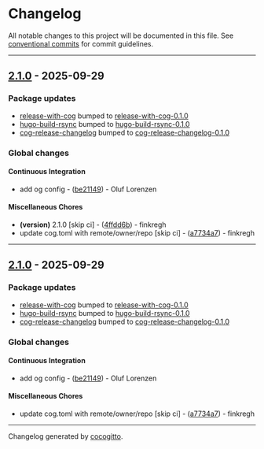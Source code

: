 # Changelog
All notable changes to this project will be documented in this file. See [conventional commits](https://www.conventionalcommits.org/) for commit guidelines.

- - -
## [2.1.0](https://https://git.h.oluflorenzen.de/finkregh/action-hugo-build-rsync/compare/4ffdd6bd33b92700b4660d3176f89e5bf87401fe..2.1.0) - 2025-09-29
### Package updates
- [release-with-cog](actions/release-with-cog) bumped to [release-with-cog-0.1.0](https://https://git.h.oluflorenzen.de/finkregh/action-hugo-build-rsync/compare/f09c38589edebbdf4e65f2fa0ed62fcbb7cd72d6..release-with-cog-0.1.0)
- [hugo-build-rsync](actions/hugo-build-rsync) bumped to [hugo-build-rsync-0.1.0](https://https://git.h.oluflorenzen.de/finkregh/action-hugo-build-rsync/compare/f09c38589edebbdf4e65f2fa0ed62fcbb7cd72d6..hugo-build-rsync-0.1.0)
- [cog-release-changelog](actions/cog-release-changelog) bumped to [cog-release-changelog-0.1.0](https://https://git.h.oluflorenzen.de/finkregh/action-hugo-build-rsync/compare/f09c38589edebbdf4e65f2fa0ed62fcbb7cd72d6..cog-release-changelog-0.1.0)
### Global changes
#### Continuous Integration
- add og config - ([be21149](https://https://git.h.oluflorenzen.de/finkregh/action-hugo-build-rsync/commit/be21149fc60b6d97cdb937759b3343151e8b4735)) - Oluf Lorenzen
#### Miscellaneous Chores
- **(version)** 2.1.0 [skip ci] - ([4ffdd6b](https://https://git.h.oluflorenzen.de/finkregh/action-hugo-build-rsync/commit/4ffdd6bd33b92700b4660d3176f89e5bf87401fe)) - finkregh
- update cog.toml with remote/owner/repo [skip ci] - ([a7734a7](https://https://git.h.oluflorenzen.de/finkregh/action-hugo-build-rsync/commit/a7734a72784ff8fe55b775ce7c85b9ed1b40a570)) - finkregh

- - -

## [2.1.0](https://https://git.h.oluflorenzen.de/finkregh/action-hugo-build-rsync/compare/a7734a72784ff8fe55b775ce7c85b9ed1b40a570..2.1.0) - 2025-09-29
### Package updates
- [release-with-cog](actions/release-with-cog) bumped to [release-with-cog-0.1.0](https://https://git.h.oluflorenzen.de/finkregh/action-hugo-build-rsync/compare/f09c38589edebbdf4e65f2fa0ed62fcbb7cd72d6..release-with-cog-0.1.0)
- [hugo-build-rsync](actions/hugo-build-rsync) bumped to [hugo-build-rsync-0.1.0](https://https://git.h.oluflorenzen.de/finkregh/action-hugo-build-rsync/compare/f09c38589edebbdf4e65f2fa0ed62fcbb7cd72d6..hugo-build-rsync-0.1.0)
- [cog-release-changelog](actions/cog-release-changelog) bumped to [cog-release-changelog-0.1.0](https://https://git.h.oluflorenzen.de/finkregh/action-hugo-build-rsync/compare/f09c38589edebbdf4e65f2fa0ed62fcbb7cd72d6..cog-release-changelog-0.1.0)
### Global changes
#### Continuous Integration
- add og config - ([be21149](https://https://git.h.oluflorenzen.de/finkregh/action-hugo-build-rsync/commit/be21149fc60b6d97cdb937759b3343151e8b4735)) - Oluf Lorenzen
#### Miscellaneous Chores
- update cog.toml with remote/owner/repo [skip ci] - ([a7734a7](https://https://git.h.oluflorenzen.de/finkregh/action-hugo-build-rsync/commit/a7734a72784ff8fe55b775ce7c85b9ed1b40a570)) - finkregh

- - -

Changelog generated by [cocogitto](https://github.com/cocogitto/cocogitto).